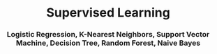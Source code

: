 <h1 align="center">Supervised Learning</h1>
<h3 align="center">Logistic Regression, K-Nearest Neighbors, Support Vector Machine, Decision Tree, Random Forest, Naive Bayes</h3>